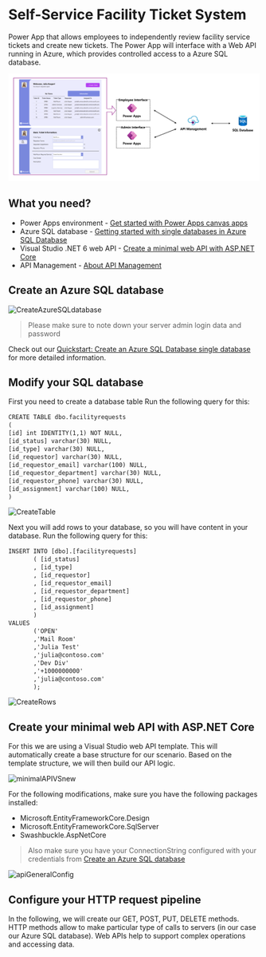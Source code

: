# Self-Service Facility Ticket System

Power App that allows employees to independently review facility service tickets and create new tickets. The Power App will interface with a Web API running in Azure, which provides controlled access to a Azure SQL database.

![Solution Overview](https://github.com/juliajuju93/Self-Service-Facility-Ticket-System/blob/main/pictures/architecture.png)

## What you need?
* Power Apps environment - [Get started with Power Apps canvas apps](https://docs.microsoft.com/en-us/learn/modules/get-started-with-powerapps/)
* Azure SQL database - [Getting started with single databases in Azure SQL Database](https://docs.microsoft.com/en-us/azure/azure-sql/database/quickstart-content-reference-guide?view=azuresql)
* Visual Studio .NET 6 web API - [Create a minimal web API with ASP.NET Core](https://docs.microsoft.com/en-us/aspnet/core/tutorials/min-web-api?view=aspnetcore-6.0&tabs=visual-studio)
* API Management - [About API Management](https://docs.microsoft.com/en-us/azure/api-management/api-management-key-concepts)

## Create an Azure SQL database
![CreateAzureSQLdatabase](https://github.com/juliajuju93/Self-Service-Facility-Ticket-System/blob/main/pictures/createAzureSQLDatabase.gif)

> Please make sure to note down your server admin login data and password

Check out our [Quickstart: Create an Azure SQL Database single database](https://docs.microsoft.com/en-us/azure/azure-sql/database/single-database-create-quickstart?view=azuresql&tabs=azure-portal) for more detailed information.

## Modify your SQL database
First you need to create a database table
Run the following query for this:
```
CREATE TABLE dbo.facilityrequests
(
[id] int IDENTITY(1,1) NOT NULL,
[id_status] varchar(30) NULL,
[id_type] varchar(30) NULL,
[id_requestor] varchar(30) NULL,
[id_requestor_email] varchar(100) NULL,
[id_requestor_department] varchar(30) NULL,
[id_requestor_phone] varchar(30) NULL,
[id_assignment] varchar(100) NULL,
)
```
![CreateTable](https://github.com/juliajuju93/Self-Service-Facility-Ticket-System/blob/main/pictures/createtable.gif)

Next you will add rows to your database, so you will have content in your database.
Run the following query for this:
```
INSERT INTO [dbo].[facilityrequests]
       ( [id_status]
       , [id_type]
       , [id_requestor]
       , [id_requestor_email]
       , [id_requestor_department]
       , [id_requestor_phone]
       , [id_assignment]
       )
VALUES
       ('OPEN'
       ,'Mail Room'
       ,'Julia Test'
       ,'julia@contoso.com'
       ,'Dev Div'
       ,'+1000000000'
       ,'julia@contoso.com'
       );
```
![CreateRows](https://github.com/juliajuju93/Self-Service-Facility-Ticket-System/blob/main/pictures/addRows.gif)

## Create your minimal web API with ASP.NET Core 
For this we are using a Visual Studio web API template. This will automatically create a base structure for our scenario. Based on the template structure, we will then build our API logic.

![minimalAPIVSnew](https://github.com/juliajuju93/Self-Service-Facility-Ticket-System/blob/main/pictures/minimalAPIVSnew.gif)

For the following modifications, make sure you have the following packages installed:
* Microsoft.EntityFrameworkCore.Design
* Microsoft.EntityFrameworkCore.SqlServer
* Swashbuckle.AspNetCore

> Also make sure you have your ConnectionString configured with your credentials from [Create an Azure SQL database](https://github.com/juliajuju93/Self-Service-Facility-Ticket-System#create-an-azure-sql-database)

![apiGeneralConfig](https://github.com/juliajuju93/Self-Service-Facility-Ticket-System/blob/main/pictures/apiGeneralConfig.gif)

## Configure your HTTP request pipeline
In the following, we will create our GET, POST, PUT, DELETE methods. HTTP methods allow to make particular type of calls to servers (in our case our Azure SQL database). Web APIs help to support complex operations and accessing data.